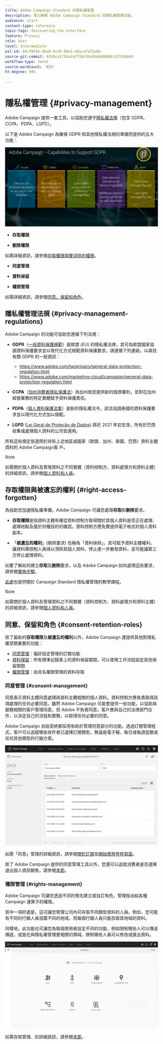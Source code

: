 ```yaml
---
title: Adobe Campaign Standard 的隱私權管理
description: 深入瞭解 Adobe Campaign Standard 的隱私權管理功能。
audience: start
content-type: reference
topic-tags: discovering-the-interface
feature: Privacy
role: User
level: Intermediate
exl-id: 84cf8f6e-9ba0-4cd5-80e2-a61cefa31e0a
source-git-commit: 6530ca1726a2aff18c5be9566d8008c317918e64
workflow-type: tm+mt
source-wordcount: '825'
ht-degree: 99%

---
```


# 隱私權管理 {#privacy-management}

Adobe Campaign 提供一套工具，以協助您遵守[隱私權法規](#privacy-management-regulations)（包含 GDPR、CCPA、PDPA、LGPD）。

以下是 Adobe Campaign 為確保 GDPR 和其他隱私權法規的準備而提供的五大功能：

![](assets/privacy-gdpr-use-cases.png)

* **存取權限**

* **刪除權限**

如需詳細資訊，請參閱[存取權限與要消除的權限](#right-access-forgotten)。

* **同意管理**

* **資料保留**

* **權限管理**

如需詳細資訊，請參閱[同意、保留和角色](#consent-retention-roles)。

<!--This section presents general information on what Privacy management is and the features provided by Adobe Campaign to manage the [Right to Access and Right to be Forgotten](#right-access-forgotten).

It also contains information on important features to manage Privacy ([consent, data retention and user roles](#consent-retention-roles)), as well as best practices to help you with your Privacy compliance when using Adobe Campaign.-->

## 隱私權管理法規 {#privacy-management-regulations}

Adobe Campaign 的功能可協助您遵循下列法規：

* **GDPR**（[一般資料保護規範](https://ec.europa.eu/info/law/law-topic/data-protection/reform/what-does-general-data-protection-regulation-gdpr-govern_en)）是歐盟 (EU) 的隱私權法律，其可為歐盟國家協調資料保護要求並以現代化方式規範資料保護要求。請遵循下列連結，以尋找有關 GDPR 的一般資訊：

   * https://www.adobe.com/tw/privacy/general-data-protection-regulation.html
   * https://www.adobe.com/marketing-cloud/campaign/general-data-protection-regulation.html

* **CCPA**（[加州消費者隱私保護法](https://leginfo.legislature.ca.gov/faces/codes_displayText.xhtml?lawCode=CIV&amp;division=3.&amp;title=1.81.5.&amp;part=4.&amp;chapter=&amp;article=)）為加州居民提供新的個資權利，並對在加州經營業務的特定實體賦予資料保護責任。
* **PDPA**（[個人資料保護法案](https://secureprivacy.ai/thailand-pdpa-summary-what-businesses-need-to-know/)）是新的隱私權法令，該法協調泰國的資料保護要求並以現代化方式加以規範。
* **LGPD** ([Lei Geral de Proteção de Dados](https://iapp.org/media/pdf/resource_center/Brazilian_General_Data_Protection_Law.pdf)) 將於 2021 年初生效，所有於巴西收集或處理個人資料的公司皆適用。

所有這些規定皆適用於持有上述地區或國家（歐盟、加州、泰國、巴西）資料主體資料的 Adobe Campaign客 戶。

>[!NOTE]
>
>如需關於個人資料及管理資料之不同實體（資料控制方、資料處理方和資料主體）的詳細資訊，請參閱[個人資料和人員](../../start/using/privacy.md#personal-data)。

## 存取權限與被遺忘的權利 {#right-access-forgotten}

為協助您加速隱私權準備，Adobe Campaign 可讓您處理&#x200B;**存取**&#x200B;和&#x200B;**刪除**&#x200B;要求。

* **存取權限**&#x200B;是指資料主體有權從資料控制方取得關於其個人資料是否正在處理、處理地點及基於何種目的的確認。資料控制方應免費提供電子格式的個人資料副本。

* 「**被遺忘的權利**」(刪除要求) 也稱為「資料抹除」，其可賦予資料主體權利，讓資料庫控制人員得以清除其個人資料、停止進一步散發資料，並可能讓第三方停止處理資料。

如要了解如何建立&#x200B;**存取**&#x200B;及&#x200B;**刪除**&#x200B;要求，以及 Adobe Campaign 如何處理這些要求，請參閱[實施步驟](../../start/using/privacy-requests.md#about-privacy-requests)。

[此處](https://experienceleague.adobe.com/docs/campaign-standard-learn/tutorials/privacy/privacy-overview.html#privacy)也提供關於 Campaign Standard 隱私權管理的教學課程。

>[!NOTE]
>
>如需關於個人資料及管理資料之不同實體（資料控制方、資料處理方和資料主體）的詳細資訊，請參閱[個人資料和人員](../../start/using/privacy.md#personal-data)。

## 同意、保留和角色 {#consent-retention-roles}

除了最新的&#x200B;**存取權限**&#x200B;及&#x200B;**被遺忘的權利**&#x200B;以外，Adobe Campaign 還提供其他對隱私權至關重要的功能：

* [同意管理](#consent-management)：偏好設定管理的訂閱功能
* [資料保留](../../administration/using/data-retention.md)：所有標準記錄表上的資料保留期間，可以使用工作流程設定其他保留期間
* [權限管理](#rights-management)：由具名權限管理的資料存取

### 同意管理 {#consent-management}

同意表示資料主體同意處理與資料主體相關的個人資料。資料控制方應負責取得該項處理的任何必要同意。雖然 Adobe Campaign 可能會提供一些功能，以協助與服務相關的客戶管理同意，但 Adobe 不負責同意。客戶應與自己的法律部門合作，以決定自己的流程和實務，以取得任何必要的同意。

Adobe Campaign 自始至終都採用有助於管理同意部分的功能。透過訂閱管理程式，客戶可以追蹤哪些收件者已選擇訂閱類型，無論是電子報、每日或每週促銷或任何其他類型的行銷方案。

![](assets/privacy-consent-management.png)

如需「同意」管理的詳細資訊，請參閱[關於訂閱](../../audiences/using/about-subscriptions.md)及[開始使用登陸頁面](../../channels/using/getting-started-with-landing-pages.md)。

除了 Adobe Campaign 提供的同意管理工具以外，您還可以追蹤消費者是否選擇退出個人資訊銷售。請參閱[本節](../../start/using/privacy-requests.md#sale-of-personal-information-ccpa)。

### 權限管理 {#rights-management}

Adobe Campaign 可讓您透過不同的預先建立或自訂角色，管理指派給各種 Campaign 運算子的權限。

其中一項好處是，這可讓您管理公司內可存取不同類型資料的人員。例如，您可能有不同的行銷人員涵蓋不同的地域，而每個行銷人員只能存取其地域的資料。

同樣地，此功能也可讓您為每個使用者設定不同的功能，例如限制哪些人可以傳送傳遞，或是在與隱私權管理更相關的領域，限制哪些人員可以修改或匯出資料。

![](assets/privacy-user-management.png)

如需存取管理、的詳細資訊，請參閱[本節](../../administration/using/about-access-management.md)。
